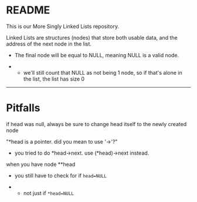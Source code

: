 # README


This is our More  Singly Linked Lists repository.

Linked Lists are structures (nodes) that store both usable data, and the address of the next node in the list.

- The final node will be equal to NULL, meaning NULL is a valid node.

- - we'll still count that NULL as not being 1 node, so if that's alone in the list, the list has size 0

- - - 
# Pitfalls

if head was null, always be sure to change head itself to the newly created node

"*head is a pointer. did you mean to use '->'?"

- you tried to do *head->next. use (*head)->next instead.

when you have node **head

- you still have to check for if `head=NULL`

- - not just if `*head=NULL`


